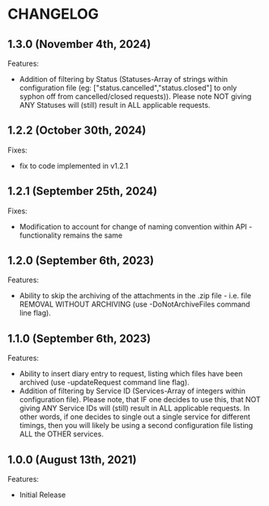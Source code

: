 # CHANGELOG

## 1.3.0 (November 4th, 2024)

Features:

- Addition of filtering by Status (Statuses-Array of strings within configuration file (eg: ["status.cancelled","status.closed"] to only syphon off from cancelled/closed requests)). Please note NOT giving ANY Statuses will (still) result in ALL applicable requests.

## 1.2.2 (October 30th, 2024)

Fixes:

- fix to code implemented in v1.2.1

## 1.2.1 (September 25th, 2024)

Fixes:

- Modification to account for change of naming convention within API - functionality remains the same


## 1.2.0 (September 6th, 2023)

Features:

- Ability to skip the archiving of the attachments in the .zip file - i.e. file REMOVAL WITHOUT ARCHIVING (use -DoNotArchiveFiles command line flag).

## 1.1.0 (September 6th, 2023)

Features:

- Ability to insert diary entry to request, listing which files have been archived (use -updateRequest command line flag).
- Addition of filtering by Service ID (Services-Array of integers within configuration file). Please note, that IF one decides to use this, that NOT giving ANY Service IDs will (still) result in ALL applicable requests. In other words, if one decides to single out a single service for different timings, then you will likely be using a second configuration file listing ALL the OTHER services.

## 1.0.0 (August 13th, 2021)

Features:

- Initial Release
